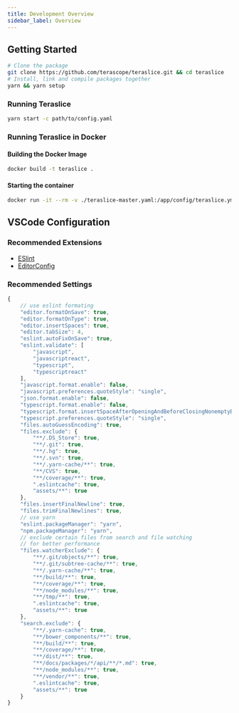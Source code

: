 ```yaml
---
title: Development Overview
sidebar_label: Overview
---
```


## Getting Started

```sh
# Clone the package
git clone https://github.com/terascope/teraslice.git && cd teraslice
# Install, link and compile packages together
yarn && yarn setup
```

### Running Teraslice

```sh
yarn start -c path/to/config.yaml
```

### Running Teraslice in Docker

#### Building the Docker Image

```sh
docker build -t teraslice .
```

#### Starting the container

```sh
docker run -it --rm -v ./teraslice-master.yaml:/app/config/teraslice.yml teraslice
```

## VSCode Configuration

### Recommended Extensions

- [ESlint](https://github.com/Microsoft/vscode-eslint)
- [EditorConfig](https://github.com/editorconfig/editorconfig-vscode)

### Recommended Settings

```js
{
    // use eslint formating
    "editor.formatOnSave": true,
    "editor.formatOnType": true,
    "editor.insertSpaces": true,
    "editor.tabSize": 4,
    "eslint.autoFixOnSave": true,
    "eslint.validate": [
        "javascript",
        "javascriptreact",
        "typescript",
        "typescriptreact"
    ],
    "javascript.format.enable": false,
    "javascript.preferences.quoteStyle": "single",
    "json.format.enable": false,
    "typescript.format.enable": false,
    "typescript.format.insertSpaceAfterOpeningAndBeforeClosingNonemptyBrackets": true,
    "typescript.preferences.quoteStyle": "single",
    "files.autoGuessEncoding": true,
    "files.exclude": {
        "**/.DS_Store": true,
        "**/.git": true,
        "**/.hg": true,
        "**/.svn": true,
        "**/.yarn-cache/**": true,
        "**/CVS": true,
        "**/coverage/**": true,
        ".eslintcache": true,
        "assets/**": true
    },
    "files.insertFinalNewline": true,
    "files.trimFinalNewlines": true,
    // use yarn
    "eslint.packageManager": "yarn",
    "npm.packageManager": "yarn",
    // exclude certain files from search and file watching
    // for better performance
    "files.watcherExclude": {
        "**/.git/objects/**": true,
        "**/.git/subtree-cache/**": true,
        "**/.yarn-cache/**": true,
        "**/build/**": true,
        "**/coverage/**": true,
        "**/node_modules/**": true,
        "**/tmp/**": true,
        ".eslintcache": true,
        "assets/**": true
    },
    "search.exclude": {
        "**/.yarn-cache": true,
        "**/bower_components/**": true,
        "**/build/**": true,
        "**/coverage/**": true,
        "**/dist/**": true,
        "**/docs/packages/*/api/**/*.md": true,
        "**/node_modules/**": true,
        "**/vendor/**": true,
        ".eslintcache": true,
        "assets/**": true
    }
}
```
